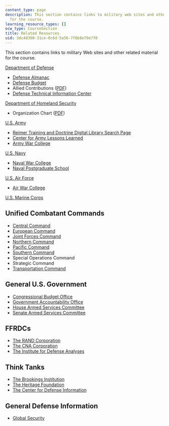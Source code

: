 ```yaml
---
content_type: page
description: This section contains links to military web sites and other related material
  for the course.
learning_resource_types: []
ocw_type: CourseSection
title: Related Resources
uid: 3dc48300-31ce-0c6d-5a56-7f0b8e70e7f0
---
```


This section contains links to military Web sites and other related material for the course.

[Department of Defense](http://www.defenselink.mil/)

*   [Defense Almanac](http://www.defenselink.mil/pubs/almanac/)
*   [Defense Budget](http://www.dod.mil/comptroller/defbudget/fy2005/index.html)
*   Allied Contributions ([PDF](http://www.defenselink.mil/pubs/allied_contrib2003/allied2003.pdf))
*   [Defense Technical Information Center](https://discover.dtic.mil/)

[Department of Homeland Security](http://www.dhs.gov/index.shtm)

*   Organization Chart ([PDF](http://siteresources.worldbank.org/EXTABOUTUS/Resources/bank.pdf))

[U.S. Army](http://www.army.mil/)

*   [Reimer Training and Doctrine Digital Library Search Page](http://goldcompass.ru/web/search/Reimer%20Digital%20Library%20Portal)
*   [Center for Army Lessons Learned](http://www.globalsecurity.org/military/library/report/call/)
*   [Army War College](http://www.army.mil/)

[U.S. Navy](http://www.navy.mil/)

*   [Naval War College](https://www.usnwc.edu/)
*   [Naval Postgraduate School](http://www.nps.edu/)

[U.S. Air Force](http://www.af.mil/)

*   [Air War College](https://www.airuniversity.af.edu/AWC/)

[U.S. Marine Corps](http://www.marines.mil/Pages/Default.aspx)

Unified Combatant Commands
--------------------------

*   [Central Command](http://www.centcom.mil/)
*   [European Command](http://www.eucom.mil/)
*   [Joint Forces Command](https://www.federallabs.org/labs/us-joint-forces-command-usjfcom)
*   [Northern Command](http://en.wikipedia.org/wiki/United_States_Northern_Command)
*   [Pacific Command](http://www.pacom.mil/)
*   [Southern Command](http://www.southcom.mil/)
*   Special Operations Command
*   Strategic Command
*   [Transportation Command](https://www.ustranscom.mil/)

General U.S. Government
-----------------------

*   [Congressional Budget Office](http://www.cbo.gov/)
*   [Government Accountability Office](http://www.gao.gov/)
*   [House Armed Services Committee](https://armedservices.house.gov/)
*   [Senate Armed Services Committee](http://armed-services.senate.gov/)

FFRDCs
------

*   [The RAND Corporation](http://www.rand.org/)
*   [The CNA Corporation](http://www.cna.org/)
*   [The Institute for Defense Analyses](http://www.ida.org/)

Think Tanks
-----------

*   [The Brookings Institution](http://www.brookings.edu/)
*   [The Heritage Foundation](http://www.heritage.org/)
*   [The Center for Defense Information](http://www.knology.net/~bilrum/cdi.htm)

General Defense Information
---------------------------

*   [Global Security](http://www.globalsecurity.org/)